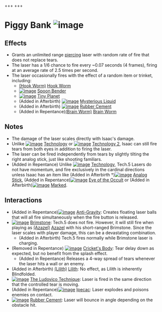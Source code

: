 +++
+++

 # Piggy Bank ![image](/image/Piggy_Bank.png) 


Effects
---------


* Grants an unlimited range [piercing](/wiki/Piercing_tears "Piercing tears") laser with random rate of fire that does not replace tears.
* The laser has a 1/6 chance to fire every ~0.07 seconds (4 frames), firing at an average rate of 2.5 times per second.
* The laser occasionally fires with the effect of a random item or trinket, including:
	+ [(Hook Worm)](/wiki/Hook_Worm "Hook Worm") [Hook Worm](/wiki/Hook_Worm "Hook Worm")
	+ [![image](/image/Spoon_Bender.png)](/wiki/Spoon_Bender "Spoon Bender") [Spoon Bender](/wiki/Spoon_Bender "Spoon Bender")
	+ [![image](/image/Tiny_Planet.png)](/wiki/Tiny_Planet "Tiny Planet") [Tiny Planet](/wiki/Tiny_Planet "Tiny Planet")
	+ (Added in Afterbirth) [![image](/image/Mysterious_Liquid.png)](/wiki/Mysterious_Liquid "Mysterious Liquid") [Mysterious Liquid](/wiki/Mysterious_Liquid "Mysterious Liquid")
	+ (Added in Afterbirth) [![image](/image/Rubber_Cement.png)](/wiki/Rubber_Cement "Rubber Cement") [Rubber Cement](/wiki/Rubber_Cement "Rubber Cement")
	+ (Added in Repentance)[(Brain Worm)](/wiki/Brain_Worm "Brain Worm") [Brain Worm](/wiki/Brain_Worm "Brain Worm")


Notes
-------


* The damage of the laser scales directly with Isaac's damage.
* Unlike [![image](/image/Technology.png)](/wiki/Technology "Technology") [Technology](/wiki/Technology "Technology") or [![image](/image/Technology_2.png)](/wiki/Technology_2 "Technology 2") [Technology 2](/wiki/Technology_2 "Technology 2"), Isaac can still fire tears from both eyes in addition to firing the laser.
* The laser can be fired independently from tears by slightly tilting the right analog stick, just like shooting familiars.
* (Added in Repentance) Unlike [![image](/image/Technology.png)](/wiki/Technology "Technology") [Technology](/wiki/Technology "Technology"), Tech.5 Lasers do not have momentum, and fire exclusively in the cardinal directions unless Isaac has an item like (Added in Afterbirth †)[![image](/image/Analog_Stick.png)](/wiki/Analog_Stick "Analog Stick") [Analog Stick](/wiki/Analog_Stick "Analog Stick"), (Added in Repentance)[![image](/image/Eye_of_the_Occult.png)](/wiki/Eye_of_the_Occult "Eye of the Occult") [Eye of the Occult](/wiki/Eye_of_the_Occult "Eye of the Occult") or (Added in Afterbirth)[![image](/image/Marked.png)](/wiki/Marked "Marked") [Marked](/wiki/Marked "Marked").


Interactions
--------------


* (Added in Repentance)[![image](/image/Anti-Gravity.png)](/wiki/Anti-Gravity "Anti-Gravity") [Anti-Gravity](/wiki/Anti-Gravity "Anti-Gravity"): Creates floating laser balls that will all fire simultaneously when the fire button is released.
* [![image](/image/Brimstone.png)](/wiki/Brimstone "Brimstone") [Brimstone](/wiki/Brimstone "Brimstone"): Tech.5 does not fire. However, it will still fire when playing as  [(Azazel)](/wiki/Azazel "Azazel") [Azazel](/wiki/Azazel "Azazel") with his short-ranged Brimstone. Since the laser scales with player damage, this can be a devastating combination.
	+ (Added in Afterbirth) Tech.5 fires normally while Brimstone laser is charging.
* (Removed in Repentance) [![image](/image/Cricket%27s_Body.png)](/wiki/Cricket%27s_Body "Cricket's Body") [Cricket's Body](/wiki/Cricket%27s_Body "Cricket's Body"): Tear delay down as expected, but no benefit from the splash effect.
	+ (Added in Repentance) Releases a 4-way spread of tears whenever the laser hits a wall or an enemy.
* (Added in Afterbirth)  [(Lilith)](/wiki/Lilith "Lilith") [Lilith](/wiki/Lilith "Lilith"): No effect, as Lilith is inherently Blindfolded.
* [![image](/image/The_Ludovico_Technique.png)](/wiki/The_Ludovico_Technique "The Ludovico Technique") [The Ludovico Technique](/wiki/The_Ludovico_Technique "The Ludovico Technique"): Laser is fired in the same direction that the controlled tear is moving.
* (Added in Repentance)[![image](/image/Ipecac.png)](/wiki/Ipecac "Ipecac") [Ipecac](/wiki/Ipecac "Ipecac"): Laser explodes and poisons enemies on contact.
* [![image](/image/Rubber_Cement.png)](/wiki/Rubber_Cement "Rubber Cement") [Rubber Cement](/wiki/Rubber_Cement "Rubber Cement"): Laser will bounce in angle depending on the obstacle hit.


